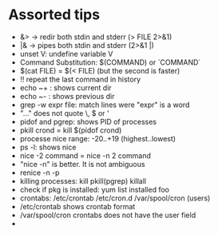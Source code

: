 # Assorted tips

* &> -> redir both stdin and stderr (> FILE 2>&1)
* |& -> pipes both stdin and stderr (2>&1 |)
* unset V: undefine variable V
* Command Substitution: $(COMMAND) or \`COMMAND\`
* $(cat FILE) = $(< FILE) (but the second is faster)
* !! repeat the last command in history
* echo ~+ : shows current dir
* echo ~- : shows previous dir
* grep -w expr file: match lines were "expr" is a word
* "..." does not quote \\, $ or \'
* pidof and pgrep: shows PID of processes
* pkill crond = kill $(pidof crond)
* processe nice range: -20..+19 (highest..lowest)
* ps -l: shows nice
* nice -2 command = nice -n 2 command
* "nice -n" is better. It is not ambiguous
* renice -n <prio> -p <pid>  
* killing processes: kill pkill(pgrep) killall
* check if pkg <foo> is installed: yum list installed foo
* crontabs: /etc/crontab /etc/cron.d /var/spool/cron (users)
* /etc/crontab shows crontab format
* /var/spool/cron crontabs does not have the user field
* 
